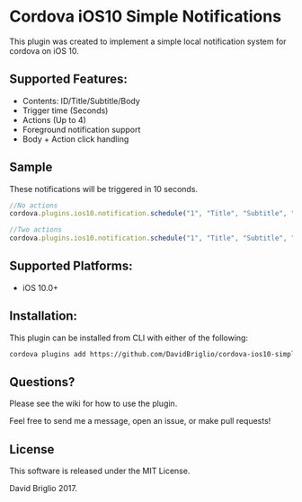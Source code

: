 # Cordova iOS10 Simple Notifications

This plugin was created to implement a simple local notification system for cordova on iOS 10.

## Supported Features:
- Contents: ID/Title/Subtitle/Body
- Trigger time (Seconds)
- Actions (Up to 4)
- Foreground notification support
- Body + Action click handling

## Sample
These notifications will be triggered in 10 seconds.

```javascript
//No actions
cordova.plugins.ios10.notification.schedule("1", "Title", "Subtitle", "New Notification!", 10.0);

//Two actions
cordova.plugins.ios10.notification.schedule("1", "Title", "Subtitle", "New Notification!", 10.0, "Action 1", "Action 2");
```

## Supported Platforms:
- iOS 10.0+

## Installation:
This plugin can be installed from CLI with either of the following:

```bash
cordova plugins add https://github.com/DavidBriglio/cordova-ios10-simple-notification
```

## Questions?
Please see the wiki for how to use the plugin.

Feel free to send me a message, open an issue, or make pull requests!

## License

This software is released under the MIT License.

David Briglio 2017.
